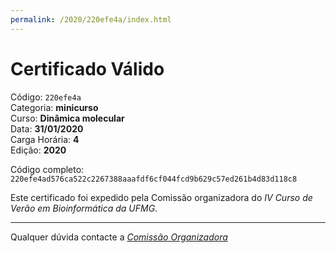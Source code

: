 ```yaml
---
permalink: /2020/220efe4a/index.html
---
```


# Certificado Válido

Código: `220efe4a`<br>
Categoria: **minicurso**<br>
Curso: **Dinâmica molecular**<br>
Data: **31/01/2020**<br>
Carga Horária: **4**<br>
Edição: **2020**<br>


Código completo: `220efe4ad576ca522c2267388aaafdf6cf044fcd9b629c57ed261b4d83d118c8`


Este certificado foi expedido pela Comissão organizadora do *IV Curso de Verão em Bioinformática da UFMG*.

----

Qualquer dúvida contacte a [_Comissão Organizadora_](<mailto:cursobioinfoufmg@gmail.com$subject=[Certificados]>)

